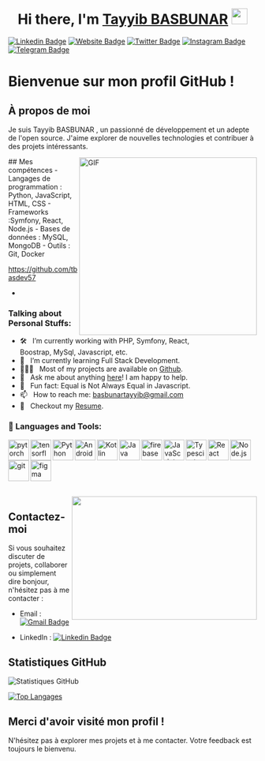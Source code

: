 <h1 align="center">Hi there, I'm <a href="https://www.blackcater.win/" target="_blank">Tayyib BASBUNAR</a> <img
src="https://github.com/blackcater/blackcater/raw/main/images/Hi.gif" height="32" /></h1>

[![Linkedin Badge](https://img.shields.io/badge/-LinkedIn-0e76a8?style=flat-square&logo=Linkedin&logoColor=white)](https://linkedin.com/in/iampavangandhi)
[![Website Badge](https://img.shields.io/badge/Website-3b5998?style=flat-square&logo=google-chrome&logoColor=white)](https://iampavangandhi.github.io/)
[![Twitter Badge](https://img.shields.io/badge/-Twitter-00acee?style=flat-square&logo=Twitter&logoColor=white)](https://twitter.com/iampavangandhi)
[![Instagram Badge](https://img.shields.io/badge/-Instagram-e4405f?style=flat-square&logo=Instagram&logoColor=white)](https://instagram.com/iampavangandhi/)
[![Telegram Badge](https://img.shields.io/badge/-Telegram-0088cc?style=flat-square&logo=Telegram&logoColor=white)](https://t.me/iampavangandhi)


# Bienvenue sur mon profil GitHub !

## À propos de moi
Je suis Tayyib BASBUNAR , un passionné de développement et un adepte de l'open source. J'aime explorer de nouvelles technologies et contribuer à des projets intéressants.

<img align="right" alt="GIF" src="https://github.com/tbasdev57" width="360px"/>
## Mes compétences
- Langages de programmation : Python, JavaScript, HTML, CSS
- Frameworks :Symfony, React, Node.js
- Bases de données : MySQL, MongoDB
- Outils : Git, Docker

https://github.com/tbasdev57


-

### Talking about Personal Stuffs:

- 🛠 &nbsp; I’m currently working with PHP, Symfony, React, <br /> Boostrap, MySql, Javascript, etc.
- 🚀 &nbsp; I’m currently learning Full Stack Development.
- 👨🏻‍💻 &nbsp; Most of my projects are available on [Github](https://github.com/tbasdev57).
- 💬 &nbsp; Ask me about anything [here](https://github.com/tbasdev57)! I am happy to help.
- 👾 &nbsp; Fun fact: Equal is Not Always Equal in Javascript.
- 📫 &nbsp; How to reach me: basbunartayyib@gmail.com
- 📝 &nbsp; Checkout my [Resume](https://github.com/pdf).

### 🔨 Languages and Tools:
<a href="https://pytorch.org/" target="_blank"> <img align="left" src="https://raw.githubusercontent.com/rahul-jha98/github_readme_icons/main/language_and_tools/square/pytorch/pytorch.svg" alt="pytorch" height="42px"/> </a> 
<a href="https://www.tensorflow.org" target="_blank"> <img align="left" src="https://raw.githubusercontent.com/rahul-jha98/github_readme_icons/main/language_and_tools/square/tensorflow/tensorflow.svg" alt="tensorflow" height="42px"/> </a> 
<a href="https://www.python.org" target="_blank"><img align="left" alt="Python" height ="42px" src="https://raw.githubusercontent.com/rahul-jha98/github_readme_icons/main/language_and_tools/square/python/python.svg"></a>
<a href="https://developer.android.com" target="_blank"> <img align="left" alt="Android" height ="42px" src="https://raw.githubusercontent.com/rahul-jha98/github_readme_icons/main/language_and_tools/square/android/android.svg"> </a>
<a href="https://kotlinlang.org" target="_blank"><img align="left" alt="Kotlin" height ="42px" src="https://raw.githubusercontent.com/rahul-jha98/github_readme_icons/main/language_and_tools/square/kotlin/kotlin.svg"></a>
<a href="https://www.java.com" target="_blank"><img align="left" alt="Java" height ="42px" src="https://raw.githubusercontent.com/rahul-jha98/github_readme_icons/main/language_and_tools/square/java/java.svg"></a>
<a href="https://firebase.google.com/" target="_blank"> <img align="left" src="https://raw.githubusercontent.com/rahul-jha98/github_readme_icons/main/language_and_tools/square/firebase/firebase.svg" alt="firebase" height ="42px"/> </a>
<a href="https://developer.mozilla.org/en-US/docs/Web/JavaScript" target="_blank"> <img align="left" alt="JavaScript" height ="42px"  src="https://raw.githubusercontent.com/rahul-jha98/github_readme_icons/main/language_and_tools/square/javascript/javascript.svg"> </a>
<a href="https://www.typescriptlang.org/" target="_blank"><img align="left" alt="Typescirpt" height ="42px" src="https://raw.githubusercontent.com/rahul-jha98/github_readme_icons/main/language_and_tools/square/typescript/typescript.svg"></a>
<a href="https://reactjs.org/" target="_blank"> <img align="left" alt="React" height ="42px" src="https://raw.githubusercontent.com/rahul-jha98/github_readme_icons/main/language_and_tools/square/react/react.svg"></a>
<a href="https://nodejs.org" target="_blank"><img align="left" alt="Node.js" height ="42px" src="https://raw.githubusercontent.com/rahul-jha98/github_readme_icons/main/language_and_tools/square/node/node.svg"></a>
<a href="https://git-scm.com/" target="_blank"> <img src="https://raw.githubusercontent.com/rahul-jha98/github_readme_icons/main/language_and_tools/square/git-scm/git-scm.svg" align="left" alt="git" height='42px'/> </a>
<a href="https://www.figma.com/" target="_blank"> <img src="https://raw.githubusercontent.com/rahul-jha98/github_readme_icons/main/language_and_tools/square/figma/figma.svg" alt="figma" height='42px'/> </a>

<br>
<img align="right" height="250" width="375" alt="" src="https://raw.githubusercontent.com/iampavangandhi/iampavangandhi/master/gifs/coder.gif" />

## Contactez-moi
Si vous souhaitez discuter de projets, collaborer ou simplement dire bonjour, n'hésitez pas à me contacter :

- Email : [![Gmail Badge](https://img.shields.io/badge/-mehdi.kedadouche@hotmail.fr-c14438?style=flat-square&logo=Gmail&logoColor=white&link=mailto:mehdi.kedadouche@hotmail.fr)](mailto:mehdi.kedadouche@hotmail.fr)
 
- LinkedIn :  [![Linkedin Badge](https://img.shields.io/badge/Mehdi-Kedadouche-blue?style=flat-square&logo=Linkedin&logoColor=white&link=https://www.linkedin.com/in/mehdi-kedadouche-757410252/)](https://www.linkedin.com/in/mehdi-kedadouche-757410252/)
 
 

## Statistiques GitHub
![Statistiques GitHub](https://github-readme-stats.vercel.app/api?username=votre_nom&show_icons=true&theme=radical)

[![Top Langages](https://github-readme-stats.vercel.app/api/top-langs/?username=votre_nom&layout=compact&theme=radical)](https://github.com/votre_nom)

## Merci d'avoir visité mon profil !
N'hésitez pas à explorer mes projets et à me contacter. Votre feedback est toujours le bienvenu.

